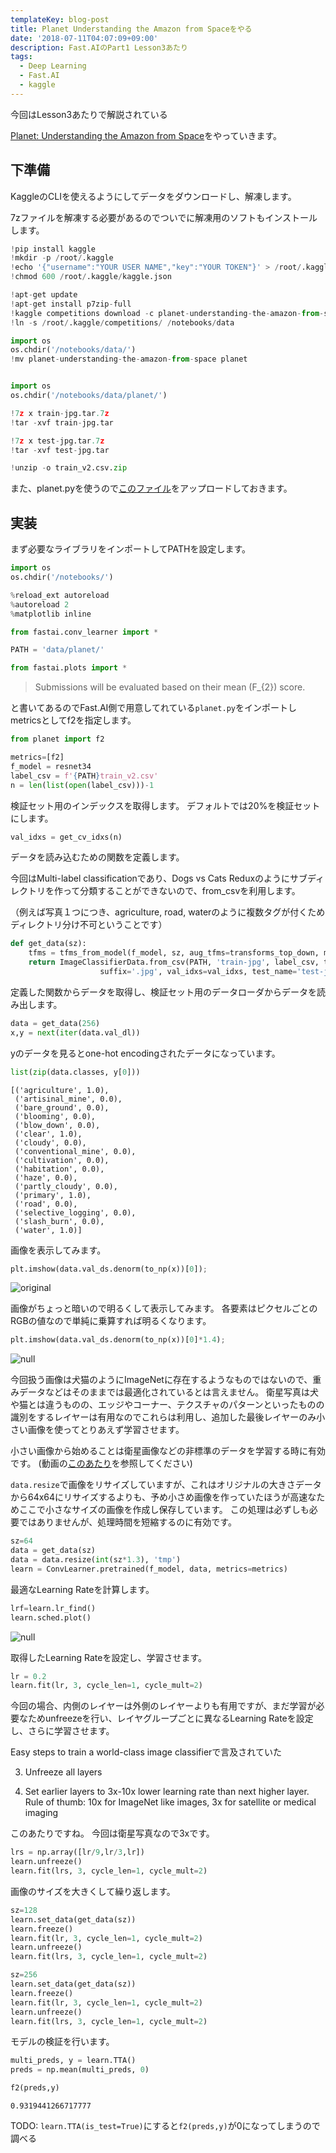 ```yaml
---
templateKey: blog-post
title: Planet Understanding the Amazon from Spaceをやる
date: '2018-07-11T04:07:09+09:00'
description: Fast.AIのPart1 Lesson3あたり
tags:
  - Deep Learning
  - Fast.AI
  - kaggle
---
```

今回はLesson3あたりで解説されている

[Planet: Understanding the Amazon from Space](https://www.kaggle.com/c/planet-understanding-the-amazon-from-space)をやっていきます。

## 下準備

KaggleのCLIを使えるようにしてデータをダウンロードし、解凍します。

7zファイルを解凍する必要があるのでついでに解凍用のソフトもインストールします。

```python
!pip install kaggle
!mkdir -p /root/.kaggle
!echo '{"username":"YOUR USER NAME","key":"YOUR TOKEN"}' > /root/.kaggle/kaggle.json
!chmod 600 /root/.kaggle/kaggle.json

!apt-get update
!apt-get install p7zip-full
!kaggle competitions download -c planet-understanding-the-amazon-from-space
!ln -s /root/.kaggle/competitions/ /notebooks/data

import os
os.chdir('/notebooks/data/')
!mv planet-understanding-the-amazon-from-space planet


import os
os.chdir('/notebooks/data/planet/')

!7z x train-jpg.tar.7z
!tar -xvf train-jpg.tar

!7z x test-jpg.tar.7z
!tar -xvf test-jpg.tar

!unzip -o train_v2.csv.zip 
```

また、planet.pyを使うので[このファイル](https://github.com/fastai/fastai/blob/master/courses/dl1/planet.py)をアップロードしておきます。

## 実装

まず必要なライブラリをインポートしてPATHを設定します。

```python
import os
os.chdir('/notebooks/')

%reload_ext autoreload
%autoreload 2
%matplotlib inline

from fastai.conv_learner import *

PATH = 'data/planet/'

from fastai.plots import *
```

> Submissions will be evaluated based on their mean (F_{2}) score.

と書いてあるのでFast.AI側で用意してれている`planet.py`をインポートしmetricsとしてf2を指定します。

```python
from planet import f2

metrics=[f2]
f_model = resnet34
label_csv = f'{PATH}train_v2.csv'
n = len(list(open(label_csv)))-1
```

検証セット用のインデックスを取得します。
デフォルトでは20%を検証セットにします。

```python
val_idxs = get_cv_idxs(n)
```

データを読み込むための関数を定義します。

今回はMulti-label classificationであり、Dogs vs Cats Reduxのようにサブディレクトリを作って分類することができないので、from_csvを利用します。

（例えば写真１つにつき、agriculture, road, waterのように複数タグが付くためディレクトリ分け不可ということです）

```python
def get_data(sz):
    tfms = tfms_from_model(f_model, sz, aug_tfms=transforms_top_down, max_zoom=1.05)
    return ImageClassifierData.from_csv(PATH, 'train-jpg', label_csv, tfms=tfms,
                    suffix='.jpg', val_idxs=val_idxs, test_name='test-jpg')
```

定義した関数からデータを取得し、検証セット用のデータローダからデータを読み出します。

```python
data = get_data(256)
x,y = next(iter(data.val_dl))
```

yのデータを見るとone-hot encodingされたデータになっています。

```python
list(zip(data.classes, y[0]))
```

```
[('agriculture', 1.0),
 ('artisinal_mine', 0.0),
 ('bare_ground', 0.0),
 ('blooming', 0.0),
 ('blow_down', 0.0),
 ('clear', 1.0),
 ('cloudy', 0.0),
 ('conventional_mine', 0.0),
 ('cultivation', 0.0),
 ('habitation', 0.0),
 ('haze', 0.0),
 ('partly_cloudy', 0.0),
 ('primary', 1.0),
 ('road', 0.0),
 ('selective_logging', 0.0),
 ('slash_burn', 0.0),
 ('water', 1.0)]
```

画像を表示してみます。

```python
plt.imshow(data.val_ds.denorm(to_np(x))[0]);
```

![original](/img/planet_orig.png)

画像がちょっと暗いので明るくして表示してみます。
各要素はピクセルごとのRGBの値なので単純に乗算すれば明るくなります。

```python
plt.imshow(data.val_ds.denorm(to_np(x))[0]*1.4);
```

![null](/img/planet_lighten.png)

今回扱う画像は犬猫のようにImageNetに存在するようなものではないので、重みデータなどはそのままでは最適化されているとは言えません。
衛星写真は犬や猫とは違うものの、エッジやコーナー、テクスチャのパターンといったものの識別をするレイヤーは有用なのでこれらは利用し、追加した最後レイヤーのみ小さい画像を使ってとりあえず学習させます。

小さい画像から始めることは衛星画像などの非標準のデータを学習する時に有効です。
(動画の[このあたり](https://www.youtube.com/watch?v=9C06ZPF8Uuc&feature=youtu.be&t=1h22m21s)を参照してください)

`data.resize`で画像をリサイズしていますが、これはオリジナルの大きさデータから64x64にリサイズするよりも、予め小さめ画像を作っていたほうが高速なためここで小さなサイズの画像を作成し保存しています。
この処理は必ずしも必要ではありませんが、処理時間を短縮するのに有効です。

```python
sz=64
data = get_data(sz)
data = data.resize(int(sz*1.3), 'tmp')
learn = ConvLearner.pretrained(f_model, data, metrics=metrics)
```

最適なLearning Rateを計算します。

```python
lrf=learn.lr_find()
learn.sched.plot()
```

![null](/img/lr_planet_1.png)

取得したLearning Rateを設定し、学習させます。

```python
lr = 0.2
learn.fit(lr, 3, cycle_len=1, cycle_mult=2)
```

今回の場合、内側のレイヤーは外側のレイヤーよりも有用ですが、まだ学習が必要なためunfreezeを行い、レイヤグループごとに異なるLearning Rateを設定し、さらに学習させます。

Easy steps to train a world-class image classifierで言及されていた

3. Unfreeze all layers

4. Set earlier layers to 3x-10x lower learning rate than next higher layer. Rule of thumb: 10x for ImageNet like images, 3x for satellite or medical imaging

このあたりですね。
今回は衛星写真なので3xです。

```python
lrs = np.array([lr/9,lr/3,lr])
learn.unfreeze()
learn.fit(lrs, 3, cycle_len=1, cycle_mult=2)
```

画像のサイズを大きくして繰り返します。
```python
sz=128
learn.set_data(get_data(sz))
learn.freeze()
learn.fit(lr, 3, cycle_len=1, cycle_mult=2)
learn.unfreeze()
learn.fit(lrs, 3, cycle_len=1, cycle_mult=2)

sz=256
learn.set_data(get_data(sz))
learn.freeze()
learn.fit(lr, 3, cycle_len=1, cycle_mult=2)
learn.unfreeze()
learn.fit(lrs, 3, cycle_len=1, cycle_mult=2)
```

モデルの検証を行います。

```python
multi_preds, y = learn.TTA()
preds = np.mean(multi_preds, 0)

f2(preds,y)
```
```
0.9319441266717777
```

TODO:  `learn.TTA(is_test=True)`にすると`f2(preds,y)`が0になってしまうので調べる

